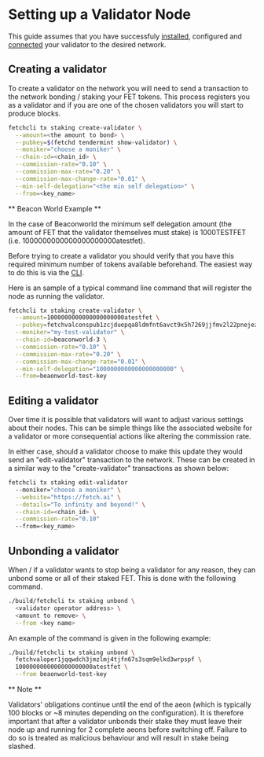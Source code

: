 # Setting up a Validator Node

This guide assumes that you have successfuly [installed](../../building/), configured and [connected](../../joining-a-testnet/) your validator to the desired network.

## Creating a validator

To create a validator on the network you will need to send a transaction to the network bonding / staking your FET tokens. This process registers you as a validator and if you are one of the chosen validators you will start to produce blocks.

```bash
fetchcli tx staking create-validator \
  --amount=<the amount to bond> \
  --pubkey=$(fetchd tendermint show-validator) \
  --moniker="choose a moniker" \
  --chain-id=<chain_id> \
  --commission-rate="0.10" \
  --commission-max-rate="0.20" \
  --commission-max-change-rate="0.01" \
  --min-self-delegation="<the min self delegation>" \
  --from=<key_name>
```

** Beacon World Example **

In the case of Beaconworld the minimum self delegation amount (the amount of FET that the validator themselves must stake) is 1000TESTFET (i.e. 1000000000000000000000atestfet).

Before trying to create a validator you should verify that you have this required minimum number of tokens available beforehand. The easiest way to do this is via the [CLI](../../cli-tokens/).

Here is an sample of a typical command line command that will register the node as running the validator.

```bash
fetchcli tx staking create-validator \
  --amount=1000000000000000000000atestfet \
  --pubkey=fetchvalconspub1zcjduepqa8ldmfnt6avct9x5h7269jjfmv2l22pnejezz37vh7syajfyku6stlj0s9 \
  --moniker="my-test-validator" \
  --chain-id=beaconworld-3 \
  --commission-rate="0.10" \
  --commission-max-rate="0.20" \
  --commission-max-change-rate="0.01" \
  --min-self-delegation="1000000000000000000000" \
  --from=beaonworld-test-key
```

## Editing a validator

Over time it is possible that validators will want to adjust various settings about their nodes. This can be simple things like the associated website for a validator or more consequential actions like altering the commission rate.

In either case, should a validator choose to make this update they would send an "edit-validator" transaction to the network. These can be created in a similar way to the "create-validator" transactions as shown below:

```bash
fetchcli tx staking edit-validator
  --moniker="choose a moniker" \
  --website="https://fetch.ai" \
  --details="To infinity and beyond!" \
  --chain-id=<chain_id> \
  --commission-rate="0.10"
  --from=<key_name>
```

## Unbonding a validator


When / if a validator wants to stop being a validator for any reason, they can unbond some or all of their staked FET. This is done with the following command.

```bash
./build/fetchcli tx staking unbond \
  <validator operator address> \
  <amount to remove> \
  --from <key name>
```

An example of the command is given in the following example:

```bash
./build/fetchcli tx staking unbond \
  fetchvaloper1jqqwdch3jmzlmj4tjfn67s3sqm9elkd3wrpspf \
  1000000000000000000000atestfet \
  --from beaonworld-test-key
```

** Note **

Validators' obligations continue until the end of the aeon (which is typically 100 blocks or ~8 minutes depending on the configuration). It is therefore important that after a validator unbonds their stake they must leave their node up and running for 2 complete aeons before switching off. Failure to do so is treated as malicious behaviour and will result in stake being slashed.

